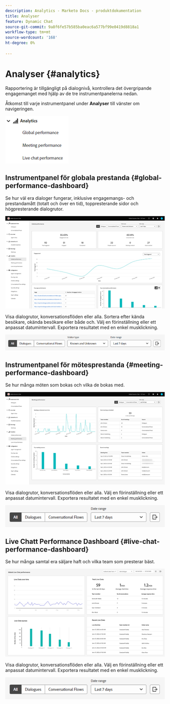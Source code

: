 ```yaml
---
description: Analytics - Marketo Docs - produktdokumentation
title: Analyser
feature: Dynamic Chat
source-git-commit: 9a8f6fe57b585ba0eac6a577bf99e0419d8818a1
workflow-type: tm+mt
source-wordcount: '168'
ht-degree: 0%

---
```


# Analyser {#analytics}

Rapportering är tillgängligt på dialognivå, kontrollera det övergripande engagemanget med hjälp av de tre instrumentpanelerna nedan.

Åtkomst till varje instrumentpanel under **Analyser** till vänster om navigeringen.

![](assets/analytics-1.png)

## Instrumentpanel för globala prestanda {#global-performance-dashboard}

Se hur väl era dialoger fungerar, inklusive engagemangs- och prestandamått (totalt och över en tid), toppresterande sidor och högpresterande dialogrutor.

![](assets/analytics-2.png)

Visa dialogrutor, konversationsflöden eller alla. Sortera efter kända besökare, okända besökare eller både och. Välj en förinställning eller ett anpassat datumintervall. Exportera resultatet med en enkel musklickning.

![](assets/analytics-3.png)

## Instrumentpanel för mötesprestanda {#meeting-performance-dashboard}

Se hur många möten som bokas och vilka de bokas med.

![](assets/analytics-4.png)

Visa dialogrutor, konversationsflöden eller alla. Välj en förinställning eller ett anpassat datumintervall. Exportera resultatet med en enkel musklickning.

![](assets/analytics-5.png)

## Live Chatt Performance Dashboard {#live-chat-performance-dashboard}

Se hur många samtal era säljare haft och vilka team som presterar bäst.

![](assets/analytics-6.png)

Visa dialogrutor, konversationsflöden eller alla. Välj en förinställning eller ett anpassat datumintervall. Exportera resultatet med en enkel musklickning.

![](assets/analytics-7.png)
